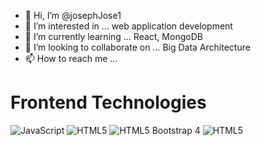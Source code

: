 - 👋 Hi, I’m @josephJose1
- 👀 I’m interested in ... web application development
- 🌱 I’m currently learning ... React, MongoDB
- 💞️ I’m looking to collaborate on ... Big Data Architecture
- 📫 How to reach me ...


# Frontend Technologies
<img src="https://img.shields.io/badge/javascript-F7DF1E.svg?style=for-the-badge&amp;logo=javascript&amp;logoColor=323330" alt="JavaScript" data-canonical-src="#" style="max-width: 100%;">
<img src="https://img.shields.io/badge/-HTML-%23EBEBEB?style=for-the-badge&logo=html5&amp" alt="HTML5" data-canonical-src="#" style="max-width: 100%;">
<img src="https://img.shields.io/badge/-CSS3-%232965f1?style=for-the-badge&logo=CSS3&amp" alt="HTML5" data-canonical-src="#" style="max-width: 100%;">
Bootstrap 4
<img src="https://img.shields.io/badge/-Bootstrap5-%23e5e1ea?style=for-the-badge&logo=bootstrap&amp" alt="HTML5" data-canonical-src="#" style="max-width: 100%;">


<!---
josephJose1/josephJose1 is a ✨ special ✨ repository because its `README.md` (this file) appears on your GitHub profile.
You can click the Preview link to take a look at your changes.
--->
